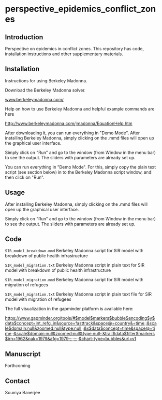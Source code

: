 # perspective_epidemics_conflict_zones


## Introduction

Perspective on epidemics in conflict zones. This repository has code, installation instructions and other supplementary materials.


## Installation

Instructions for using Berkeley Madonna.

Download the Berkeley Madonna solver.

www.berkeleymadonna.com/

Help on how to use Berkeley Madonna and helpful example commands are here

http://www.berkeleymadonna.com/jmadonna/EquationHelp.htm

After downloading it, you can run everything in "Demo Mode". After installing Berkeley Madonna, simply clicking on the .mmd files will open up the graphical user interface.

Simply click on "Run" and go to the window (from Window in the menu bar) to see the output. The sliders with parameters are already set up. 

You can run everything in "Demo Mode". For this, simply copy the plain text script (see section below) in to the Berkeley Madonna script window, and then click on "Run".


## Usage


After installing Berkeley Madonna, simply clicking on the .mmd files will open up the graphical user interface.

Simply click on "Run" and go to the window (from Window in the menu bar) to see the output. The sliders with parameters are already set up.


## Code

`SIR_model_breakdown.mmd` Berkeley Madonna script for SIR model with breakdown of public health infrastructure

`SIR_model_migration.txt` Berkeley Madonna script in plain text for SIR model with breakdown of public health infrastructure

`SIR_model_migration.mmd` Berkeley Madonna script for SIR model with migration of refugees

`SIR_model_migration.txt` Berkeley Madonna script in plain text file for SIR model with migration of refugees

The full visualization in the gapminder platform is available here:

https://www.gapminder.org/tools/#$model$markers$bubble$encoding$y$data$concept=int_refg_in&source=fasttrack&space@=country&=time;;&scale$domain:null&zoomed:null&type:null;;&x$data$concept=time&space@=time;;&scale$domain:null&zoomed:null&type:null;;&trail$data$filter$markers$irn=1962&pak=1979&afg=1979;;;;;;;;&chart-type=bubbles&url=v1


## Manuscript

Forthcoming


## Contact

Soumya Banerjee
